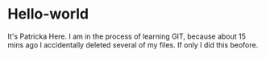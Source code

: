 # Hello-world

It's Patricka Here. I am in the process of learning GIT, because about 15 mins ago I accidentally deleted several of my files. If only I did this beofore. 

